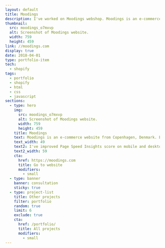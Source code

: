 ```yaml
---
layout: default
title: Moodings
description: I've worked on Moodings webshop. Moodings is an e-commerce company that helps designers and artists compete on the market.
thumbnail:
  src: moodings_o7mxvp
  alt: Screenshot of Moodings website.
  width: 759
  height: 459
link: //moodings.com
display: true
date: 2018-04-01
type: portfolio-item
tech:
  - shopify
tags:
  - portfolio
  - shopify
  - html
  - css
  - javascript
sections:
  - type: hero
    img:
      src: moodings_o7mxvp
      alt: Screenshot of Moodings website.
      width: 759
      height: 459
    title: Moodings
    text: Moodings is an e-commerce website from Copenhagen, Denmark. By curating upcoming and established design and art, they help designers and artists compete on the market.
    text_width: 49
    text2: I've improved Page Speed Insights score on mobile and desktop, used the latest best practices for boosting the site speed, and optimized assets delivery.
    text2_width: 59
    cta:
      href: https://moodings.com
      title: Go to website
      modifiers:
        - small
  - type: banner
    banner: consultation
    sticky: true
  - type: project-list
    title: Other projects
    filter: portfolio
    random: true
    limit: 6
    exclude: true
    cta:
      href: /portfolio/
      title: All projects
      modifiers:
        - small
---
```

